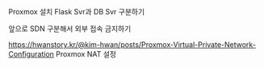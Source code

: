 Proxmox 설치
Flask Svr과 DB Svr 구분하기

앞으로  SDN 구분해서 외부 접속 금지하기

https://hwanstory.kr/@kim-hwan/posts/Proxmox-Virtual-Private-Network-Configuration
Proxmox NAT 설정